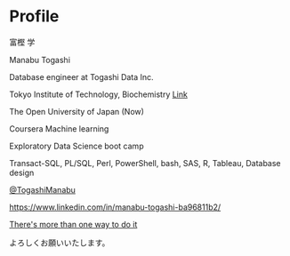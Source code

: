 # Profile
富樫 学

Manabu Togashi

Database engineer at Togashi Data Inc.

Tokyo Institute of Technology, Biochemistry [Link](https://www.sciencedirect.com/science/article/abs/pii/S0009261405012637)

The Open University of Japan (Now)

Coursera Machine learning

Exploratory Data Science boot camp

Transact-SQL, PL/SQL, Perl, PowerShell, bash, SAS, R, Tableau, Database design

[@TogashiManabu](https://twitter.com/TogashiManabu)

https://www.linkedin.com/in/manabu-togashi-ba96811b2/

[There's more than one way to do it](https://en.wikipedia.org/wiki/There%27s_more_than_one_way_to_do_it)

よろしくお願いいたします。
